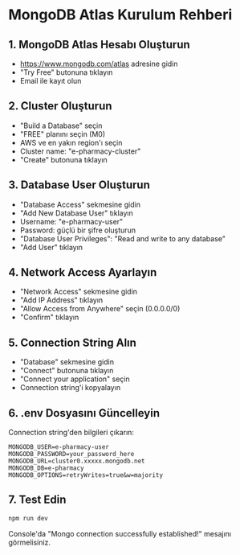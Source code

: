 # MongoDB Atlas Kurulum Rehberi

## 1. MongoDB Atlas Hesabı Oluşturun

- https://www.mongodb.com/atlas adresine gidin
- "Try Free" butonuna tıklayın
- Email ile kayıt olun

## 2. Cluster Oluşturun

- "Build a Database" seçin
- "FREE" planını seçin (M0)
- AWS ve en yakın region'ı seçin
- Cluster name: "e-pharmacy-cluster"
- "Create" butonuna tıklayın

## 3. Database User Oluşturun

- "Database Access" sekmesine gidin
- "Add New Database User" tıklayın
- Username: "e-pharmacy-user"
- Password: güçlü bir şifre oluşturun
- "Database User Privileges": "Read and write to any database"
- "Add User" tıklayın

## 4. Network Access Ayarlayın

- "Network Access" sekmesine gidin
- "Add IP Address" tıklayın
- "Allow Access from Anywhere" seçin (0.0.0.0/0)
- "Confirm" tıklayın

## 5. Connection String Alın

- "Database" sekmesine gidin
- "Connect" butonuna tıklayın
- "Connect your application" seçin
- Connection string'i kopyalayın

## 6. .env Dosyasını Güncelleyin

Connection string'den bilgileri çıkarın:

```
MONGODB_USER=e-pharmacy-user
MONGODB_PASSWORD=your_password_here
MONGODB_URL=cluster0.xxxxx.mongodb.net
MONGODB_DB=e-pharmacy
MONGODB_OPTIONS=retryWrites=true&w=majority
```

## 7. Test Edin

```bash
npm run dev
```

Console'da "Mongo connection successfully established!" mesajını görmelisiniz.
